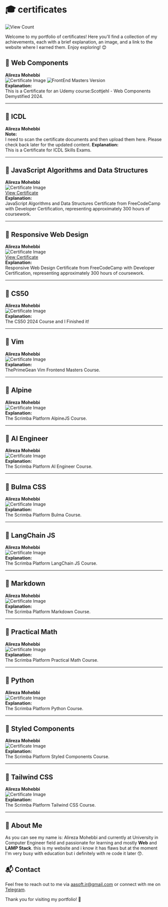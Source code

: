 # 🎓 certificates

![View Count](https://komarev.com/ghpvc/?username=aasoftir&color=blue)

Welcome to my portfolio of certificates! Here you'll find a collection of my achievements, each with a brief explanation, an image, and a link to the website where I earned them. Enjoy exploring! 😊

## 📜 Web Components

**Alireza Mohebbi**  
![Certificate Image](./certificates/Web%20Components/web_components.png)
![FrontEnd Masters Version](./certificates/Web%20Components/web-components-dark-1.png)  
**Explanation:**  
This is a Certificate for an Udemy course:Scottjehl - Web Components Demystified 2024.

---

## 📜 ICDL

**Alireza Mohebbi**  
**Note:**  
I need to scan the certificate documents and then upload them here. Please check back later for the updated content.
**Explanation:**  
This is a Certificate for ICDL Skills Exams.

---

## 📜 JavaScript Algorithms and Data Structures

**Alireza Mohebbi**  
![Certificate Image](./certificates/FreeCodeCamp/js.png)  
[View Certificate](https://freecodecamp.org/certification/aasoft/javascript-algorithms-and-data-structures)  
**Explanation:**  
JavaScript Algorithms and Data Structures Certificate from FreeCodeCamp with Developer Certification, representing approximately 300 hours of coursework.

---

## 📜 Responsive Web Design

**Alireza Mohebbi**  
![Certificate Image](./certificates/FreeCodeCamp/web_design.png)  
[View Certificate](https://freecodecamp.org/certification/aasoft/responsive-web-design)  
**Explanation:**  
Responsive Web Design Certificate from FreeCodeCamp with Developer Certification, representing approximately 300 hours of
coursework.

---

## 📜 CS50

**Alireza Mohebbi**  
![Certificate Image](./certificates/CS50/CS50x.png)  
**Explanation:**  
The CS50 2024 Course and I Finished it!

---

## 📜 Vim

**Alireza Mohebbi**  
![Certificate Image](./certificates/vim/vim-fundamentals-dark-1.png)  
**Explanation:**  
ThePrimeGean Vim Frontend Masters Course.

---

## 📜 Alpine

**Alireza Mohebbi**  
![Certificate Image](./certificates/Alpine/alpine.png)  
**Explanation:**  
The Scrimba Platform AlpineJS Course.

---

## 📜 AI Engineer

**Alireza Mohebbi**  
![Certificate Image](./certificates/Ai%20Engineer/AI%20Engineer%20Path.png)  
**Explanation:**  
The Scrimba Platform AI Engineer Course.

---

## 📜 Bulma CSS

**Alireza Mohebbi**  
![Certificate Image](./certificates/Bulma/bulma.png)  
**Explanation:**  
The Scrimba Platform Bulma Course.

---

## 📜 LangChain JS

**Alireza Mohebbi**  
![Certificate Image](./certificates/LangChain%20JS/LangChain.js.png)  
**Explanation:**  
The Scrimba Platform LangChain JS Course.

---

## 📜 Markdown

**Alireza Mohebbi**  
![Certificate Image](./certificates/Markdown/md.png)  
**Explanation:**  
The Scrimba Platform Markdown Course.

---

## 📜 Practical Math

**Alireza Mohebbi**  
![Certificate Image](./certificates/Practical%20Math%20for%20Frontend%20Developers/Practical%20Math%20for%20Frontend%20Developers.png)  
**Explanation:**  
The Scrimba Platform Practical Math Course.

---

## 📜 Python

**Alireza Mohebbi**  
![Certificate Image](./certificates/Python/Python.png)  
**Explanation:**  
The Scrimba Platform Python Course.

---

## 📜 Styled Components

**Alireza Mohebbi**  
![Certificate Image](./certificates/Styled%20Components/Styled%20Components.png)  
**Explanation:**  
The Scrimba Platform Styled Components Course.

---

## 📜 Tailwind CSS

**Alireza Mohebbi**  
![Certificate Image](./certificates/Tailwind%20CSS/Tailwind%20CSS.png)  
**Explanation:**  
The Scrimba Platform Tailwind CSS Course.

---

## 🌟 About Me

As you can see my name is: Alireza Mohebbi and currently at University in Computer Engineer field and passionate for learning and mostly **Web** and **LAMP Stack**. this is my website and i know it has flaws but at the moment I'm very busy with education but i definitely with re code it later 😙.

## 📬 Contact

Feel free to reach out to me via [aasoft.ir@gmail.com](mailto:aasoft.ir@gmail.com) or connect with me on [Telegram](https://t.me/aasoft_2003).

Thank you for visiting my portfolio! 🚀
